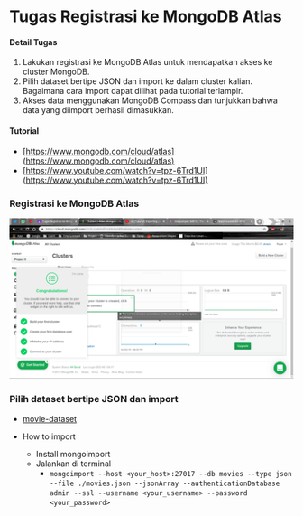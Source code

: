 # Tugas Registrasi ke MongoDB Atlas

#### Detail Tugas
1. Lakukan registrasi ke MongoDB Atlas untuk mendapatkan akses ke cluster MongoDB.
2. Pilih dataset bertipe JSON dan import ke dalam cluster kalian. Bagaimana cara import dapat dilihat pada tutorial terlampir.
3. Akses data menggunakan MongoDB Compass dan tunjukkan bahwa data yang diimport berhasil dimasukkan.

#### Tutorial
- [https://www.mongodb.com/cloud/atlas](https://www.mongodb.com/cloud/atlas)
- [https://www.youtube.com/watch?v=tpz-6Trd1UI](https://www.youtube.com/watch?v=tpz-6Trd1UI)

### Registrasi ke MongoDB Atlas

![atlas_register](doc/regis_mongodb.png)

### Pilih dataset bertipe JSON dan import

- [movie-dataset](https://raw.githubusercontent.com/prust/wikipedia-movie-data/master/movies.json)

- How to import
    - Install mongoimport
    - Jalankan di terminal
        - `mongoimport --host <your_host>:27017 --db movies --type json --file ./movies.json --jsonArray --authenticationDatabase admin --ssl --username <your_username> --password <your_password>`
